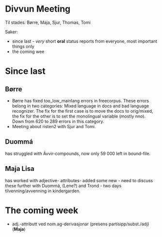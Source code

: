 # Divvun Meeting

Til stades: Børre, Maja, Sjur, Thomas, Tomi

Saker:
* since last - *very* short **oral** status reports from everyone, most important things only
* the coming wee

# Since last

## Børre

* Børre has fixed too_low_mainlang errors in freecorpus. These errors belong in two categories: Mixed language in docs and bad language recognizer. The fix for the first case is to move the docs to orig/mixed, the fix for the other is to set the monolingual variable (mostly nno). Down from 620 to 289 errors in this category.
* Meeting about risten2 with Sjur and Tomi.

## Duommá
has struggled with Ávvir-compounds, now only 59 000 left in bound-file.

## Maja Lisa
has worked with adjective- attributes- added some new - need to discuss these further with Duommá, (Lene?) and Trond - two days tilvenning/avvenning in kindergarden.

# The coming week
* adj.-attributt ved nom.ag-derivasjonar (presens partisipp/subst./adj) (**Maja**)
